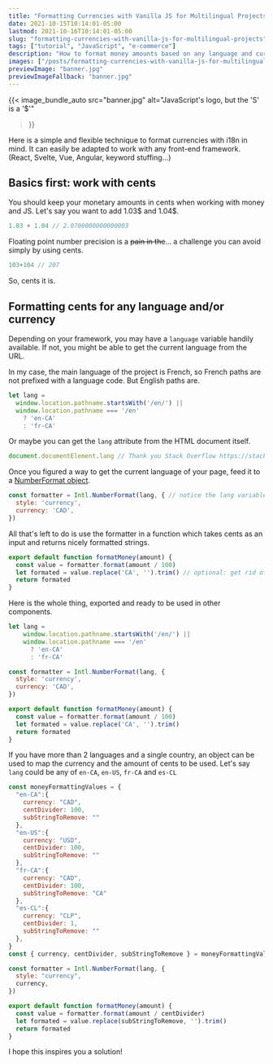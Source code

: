 ```yaml
---
title: "Formatting Currencies with Vanilla JS for Multilingual Projects"
date: 2021-10-15T10:14:01-05:00
lastmod: 2021-10-16T10:14:01-05:00
slug: "formatting-currencies-with-vanilla-js-for-multilingual-projects"
tags: ["tutorial", "JavaScript", "e-commerce"]
description: "How to format money amounts based on any language and currency using only pure, vanilla javascript."
images: ["/posts/formatting-currencies-with-vanilla-js-for-multilingual-projects/banner.jpg"]
previewImage: "banner.jpg"
previewImageFallback: "banner.jpg"
---
```


{{< image_bundle_auto
  src="banner.jpg"
  alt="JavaScript's logo, but the 'S' is a '$'"
>}}

Here is a simple and flexible technique to format currencies with i18n in mind. 
It can easily be adapted to work with any front-end framework. 
(React, Svelte, Vue, Angular, keyword stuffing...)

## Basics first: work with cents

You should keep your monetary amounts in cents when working with money and JS.
Let's say you want to add 1.03$ and 1.04$.
```js
1.03 + 1.04 // 2.0700000000000003
```
Floating point number precision is a ~~pain in the~~... a challenge you can avoid 
simply by using cents.
```js
103+104 // 207
```

So, cents it is.

## Formatting cents for any language and/or currency

Depending on your framework, you may have a `language` variable handily 
available.
If not, you might be able to get the current language from the URL.

In my case, the main language of the project is French, so French paths are not
prefixed with a language code. But English paths are.

```js
let lang =
  window.location.pathname.startsWith('/en/') ||
  window.location.pathname === '/en'
    ? 'en-CA'
    : 'fr-CA'
```

Or maybe you can get the `lang` attribute from the HTML document itself.
```js
document.documentElement.lang // Thank you Stack Overflow https://stackoverflow.com/a/949578/5941620
```

Once you figured a way to get the current language of your page, feed it to a 
[NumberFormat object](https://developer.mozilla.org/en-US/docs/Web/JavaScript/Reference/Global_Objects/Intl/NumberFormat).

```js
const formatter = Intl.NumberFormat(lang, { // notice the lang variable
  style: 'currency',
  currency: 'CAD',
})
```

All that's left to do is use the formatter in a function which takes cents as 
an input and returns nicely formatted strings.
```js
export default function formatMoney(amount) {
  const value = formatter.format(amount / 100)
  let formated = value.replace('CA', '').trim() // optional: get rid of the currency code
  return formated
}
```

Here is the whole thing, exported and ready to be used in other components.

```js
let lang =
    window.location.pathname.startsWith('/en/') ||
    window.location.pathname === '/en'
      ? 'en-CA'
      : 'fr-CA'

const formatter = Intl.NumberFormat(lang, {
  style: 'currency',
  currency: 'CAD',
})

export default function formatMoney(amount) {
  const value = formatter.format(amount / 100)
  let formated = value.replace('CA', '').trim()
  return formated
}
```

If you have more than 2 languages and a single country, an object can be used to
map the currency and the amount of cents to be used.
Let's say `lang` could be any of `en-CA`, `en-US`, `fr-CA` and `es-CL`
```js
const moneyFormattingValues = {
  "en-CA":{
    currency: "CAD", 
    centDivider: 100, 
    subStringToRemove: ""
  },
  "en-US":{
    currency: "USD", 
    centDivider: 100, 
    subStringToRemove: ""
  },
  "fr-CA":{
    currency: "CAD", 
    centDivider: 100, 
    subStringToRemove: "CA"
  },
  "es-CL":{
    currency: "CLP", 
    centDivider: 1, 
    subStringToRemove: ""
  },
}
const { currency, centDivider, subStringToRemove } = moneyFormattingValues[lang]

const formatter = Intl.NumberFormat(lang, {
  style: "currency",
  currency,
})

export default function formatMoney(amount) {
  const value = formatter.format(amount / centDivider)
  let formated = value.replace(subStringToRemove, '').trim()
  return formated
}
```

I hope this inspires you a solution!